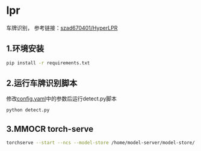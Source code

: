 # lpr
车牌识别， 参考链接：[szad670401/HyperLPR](https://github.com/szad670401/HyperLPR)

## 1.环境安装
```bash
pip install -r requirements.txt
```

## 2.运行车牌识别脚本
修改[config.yaml](config/config.yaml)中的参数后运行detect.py脚本
```bash
python detect.py
```

## 3.MMOCR torch-serve
```bash
torchserve --start --ncs --model-store /home/model-server/model-store/ --models all
```
